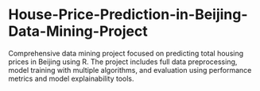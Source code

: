 # House-Price-Prediction-in-Beijing-Data-Mining-Project
Comprehensive data mining project focused on predicting total housing prices in Beijing using R. The project includes full data preprocessing, model training with multiple algorithms, and evaluation using performance metrics and model explainability tools.
